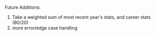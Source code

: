 Future Additions:
1. Take a weighted sum of most recent year's stats, and career stats (80/20)
2. more error/edge case handling
